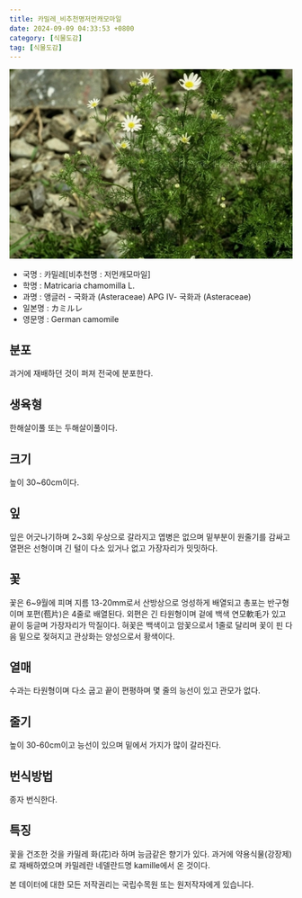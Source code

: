 ```yaml
---
title: 카밀레_비추천명저먼캐모마일
date: 2024-09-09 04:33:53 +0800
category: [식물도감]
tag: [식물도감]
---
```




![카밀레[비추천명 : 저먼캐모마일]](/assets/img/fileUpload/plants/basic/Compositae/Matricaria/10319/1_th2.JPG)
- 국명 : 카밀레[비추천명 : 저먼캐모마일]
- 학명 : Matricaria chamomilla L.
- 과명 : 앵글러 - 국화과 (Asteraceae) APG Ⅳ- 국화과 (Asteraceae)
- 일본명 : カミルレ
- 영문명 : German camomile


## 분포
과거에 재배하던 것이 퍼져 전국에 분포한다.
## 생육형
한해살이풀 또는 두해살이풀이다.
## 크기
높이 30~60cm이다.
## 잎
잎은 어긋나기하며 2~3회 우상으로 갈라지고 엽병은 없으며 밑부분이 원줄기를 감싸고 열편은 선형이며 긴 털이 다소 있거나 없고 가장자리가 밋밋하다.
## 꽃
꽃은 6~9월에 피며 지름 13-20mm로서 산방상으로 엉성하게 배열되고 총포는 반구형이며 포편(苞片)은 4줄로 배열된다. 외편은 긴 타원형이며 겉에 백색 연모軟毛가 있고 끝이 둥글며 가장자리가 막질이다. 혀꽃은 백색이고 암꽃으로서 1줄로 달리며 꽃이 핀 다음 밑으로 젖혀지고 관상화는 양성으로서 황색이다.
## 열매
수과는 타원형이며 다소 굽고 끝이 편평하며 몇 줄의 능선이 있고 관모가 없다.
## 줄기
높이 30-60cm이고 능선이 있으며 밑에서 가지가 많이 갈라진다.
## 번식방법
종자 번식한다.
## 특징
꽃을 건조한 것을 카밀레 화(花)라 하며 능금같은 향기가 있다. 
과거에 약용식물(강장제)로 재배하였으며 카밀레란 네델란드명 kamille에서 온 것이다.






본 데이터에 대한 모든 저작권리는 국립수목원 또는 원저작자에게 있습니다.
